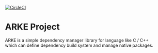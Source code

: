 [![CircleCI](https://circleci.com/gh/arke-framework/arke-poc.svg?style=svg)](https://circleci.com/gh/arke-framework/arke-poc)

# ARKE Project

ARKE is a simple dependency manager library for language like C / C++ which can define dependency build system and manage native packages.
